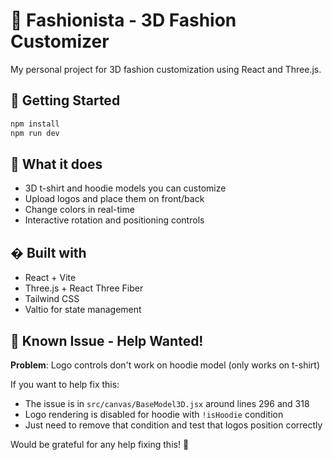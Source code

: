 # 🎨 Fashionista - 3D Fashion Customizer

My personal project for 3D fashion customization using React and Three.js.

## 🚀 Getting Started

```bash
npm install
npm run dev
```

## 🌟 What it does

- 3D t-shirt and hoodie models you can customize
- Upload logos and place them on front/back
- Change colors in real-time
- Interactive rotation and positioning controls

## �️ Built with

- React + Vite
- Three.js + React Three Fiber
- Tailwind CSS
- Valtio for state management

## 🐛 Known Issue - Help Wanted!

**Problem**: Logo controls don't work on hoodie model (only works on t-shirt)

If you want to help fix this:
- The issue is in `src/canvas/BaseModel3D.jsx` around lines 296 and 318
- Logo rendering is disabled for hoodie with `!isHoodie` condition
- Just need to remove that condition and test that logos position correctly

Would be grateful for any help fixing this! 🙏
